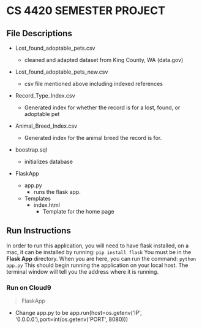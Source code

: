 # CS 4420 SEMESTER PROJECT

## File Descriptions

- Lost_found_adoptable_pets.csv
  - cleaned and adapted dataset from King County, WA (data.gov)

- Lost_found_adoptable_pets_new.csv
  - csv file mentioned above including indexed references

- Record_Type_Index.csv
  - Generated index for whether the record is for a lost, found, or adoptable pet

- Animal_Breed_Index.csv
  - Generated index for the animal breed the record is for.

- boostrap.sql
  - initializes database

- FlaskApp
  - app.py
    - runs the flask app.
  - Templates
    - index.html
      - Template for the home page

## Run Instructions

In order to run this application, you will need to have flask installed, on a mac, it can be installed by running:
    ```
    pip install flask
    ```
You must be in the **Flask App** directory.  When you are here, you can run the command:
    ```
    python app.py
    ```
This should begin running the application on your local host.  The terminal window will tell you the address where it is running.

### Run on  Cloud9

> FlaskApp
  - Change app.py to be app.run(host=os.getenv('IP', '0.0.0.0'),port=int(os.getenv('PORT', 8080)))